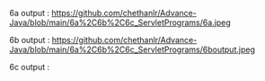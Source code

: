 6a output : https://github.com/chethanlr/Advance-Java/blob/main/6a%2C6b%2C6c_ServletPrograms/6a.jpeg

6b output : https://github.com/chethanlr/Advance-Java/blob/main/6a%2C6b%2C6c_ServletPrograms/6boutput.jpeg

6c output :


